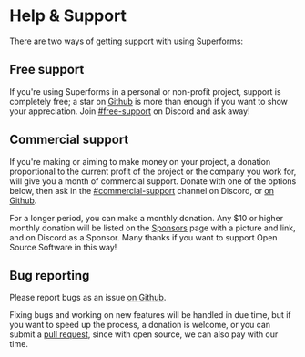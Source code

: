 <script lang="ts">
  import Head from '$lib/Head.svelte'
  import Sponsor from '$lib/sponsoring/Sponsor.svelte'
  import Message from '$lib/sponsoring/Message.svelte'
</script>

<Message />

<Head title="Help and support for Superforms" />

# Help & Support

There are two ways of getting support with using Superforms:

## Free support

If you're using Superforms in a personal or non-profit project, support is completely free; a star on [Github](https://github.com/ciscoheat/sveltekit-superforms) is more than enough if you want to show your appreciation. Join [#free-support](https://discord.gg/8X9Wfb2wbz) on Discord and ask away!

## Commercial support

If you're making or aiming to make money on your project, a donation proportional to the current profit of the project or the company you work for, will give you a month of commercial support. Donate with one of the options below, then ask in the [#commercial-support](https://discord.gg/m6hUXE4eNQ) channel on Discord, or [on Github](https://github.com/ciscoheat/sveltekit-superforms/issues).

<Sponsor />

For a longer period, you can make a monthly donation. Any $10 or higher monthly donation will be listed on the [Sponsors](/sponsors) page with a picture and link, and on Discord as a Sponsor. Many thanks if you want to support Open Source Software in this way!

## Bug reporting

Please report bugs as an issue [on Github](https://github.com/ciscoheat/sveltekit-superforms/issues).

Fixing bugs and working on new features will be handled in due time, but if you want to speed up the process, a donation is welcome, or you can submit a [pull request](https://github.com/ciscoheat/sveltekit-superforms/pulls), since with open source, we can also pay with our time.